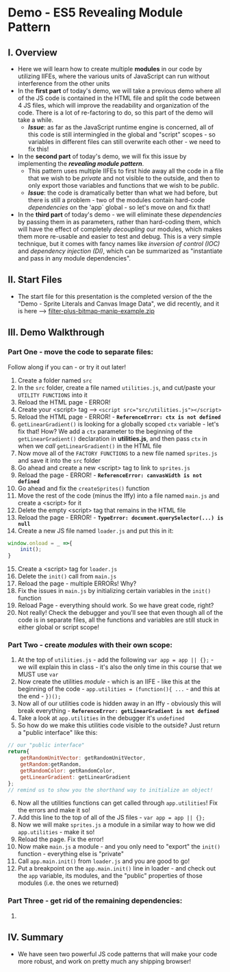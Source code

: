 # Demo - ES5 Revealing Module Pattern

## I. Overview
- Here we will learn how to create multiple **modules** in our code by utilizing IIFEs, where the various units of JavaScript can run without interference from the other units
- In the **first part** of today's demo, we will take a previous demo where all of the JS code is contained in the HTML file and split the code between 4 JS files, which will improve the readability and organization of the code. There is a lot of re-factoring to do, so this part of the demo will take a while.
  - ***Issue***: as far as the JavaScript runtime engine is concerned, all of this code is still intermingled in the global and "script" scopes - so variables in different files can still overwrite each other - we need to fix this!
- In the **second part** of today's demo, we will fix this issue by implementing the ***revealing module pattern***. 
  - This pattern uses multiple IIFEs to first hide away all the code in a file that we wish to be *private* and not visible to the outside, and then to only export those variables and functions that we wish to be *public*.
  - ***Issue***: the code is dramatically better than what we had before, but there is still a problem -  two of the  modules contain hard-code *dependencies* on the 'app` global - so let's move on and fix that!
- In the **third part** of today's demo - we will eliminate these *dependencies* by passing them in as parameters, rather than hard-coding them, which will have the effect of completely *decoupling* our modules, which makes them more re-usable and easier to test and debug. This is a very simple technique, but it comes with fancy names like *inversion of control (IOC)* and *dependency injection (DI)*, which can be summarized as "instantiate and pass in any module dependencies".
  
 ## II. Start Files
- The start file for this presentation is the completed version of the the "Demo - Sprite Literals and Canvas Image Data", we did recently, and it is here --> [filter-plus-bitmap-manip-example.zip](./_files/filter-plus-bitmap-manip-example.zip)

## III. Demo Walkthrough

### Part One - move the code to separate files:

Follow along if you can - or try it out later!

1. Create a folder named `src`
2. In the `src` folder, create a file named `utilities.js`, and cut/paste your `UTILITY FUNCTIONS` into it
3. Reload the HTML page - ERROR!
4. Create your &lt;script> tag --> `<script src="src/utilities.js"></script>`
5. Reload the HTML page - ERROR! - **`ReferenceError: ctx is not defined`**
6. `getLinearGradient()` is looking for a globally scoped `ctx` variable - let's fix that! How? We add a `ctx` parameter to the beginning of the `getLinearGradient()` declaration in **utilities.js**, and then pass `ctx` in when we *call* `getLinearGradient()` in the HTML file  
7. Now move all of the `FACTORY FUNCTIONS` to a new file named `sprites.js` and save it into the `src` folder
8. Go ahead and create a new &lt;script> tag to link to `sprites.js`
9. Reload the page - ERROR! - **`ReferenceError: canvasWidth is not defined`** 
10. Go ahead and fix the `createSprites()` function
11. Move the rest of the code (minus the Iffy) into a file named `main.js` and create a &lt;script> for it
12. Delete the empty &lt;script> tag that remains in the HTML file
13. Reload the page - ERROR! - **`TypeError: document.querySelector(...) is null`**
14. Create a new JS file named `loader.js` and put this in it:

```js
window.onload = _ =>{
	init();
}
```
15. Create a &lt;script> tag for `loader.js`
16. Delete the `init()` call from `main.js`
17. Reload the page - multiple ERRORs! Why?
18. Fix the issues in `main.js` by initializing certain variables in the `init()` function
19. Reload Page - everything should work. So we have great code, right?
20. Not really! Check the debugger and you'll see that even though all of the code is in separate files, all the functions and variables are still stuck in either global or script scope!

### Part Two - create *modules* with their own scope:

1. At the top of `utilities.js` - add the following `var app = app || {};` - we will explain this in class - it's also the only time in this course that we MUST use `var`
2. Now create the utilities *module* - which is an IIFE - like this at the beginning of the code - `app.utilities = (function(){ ...` - and this at the end - `})();`
3. Now all of our utilities code is hidden away in an Iffy - obviously this will break everything - **`ReferenceError: getLinearGradient is not defined`**
4. Take a look at `app.utilities` in the debugger it's `undefined`
5. So how do we make this utilities code visible to the outside? Just return a "public interface" like this:

```js
// our "public interface"
return{
	getRandomUnitVector: getRandomUnitVector,
	getRandom:getRandom,
	getRandomColor: getRandomColor,
	getLinearGradient: getLinearGradient
};
// remind us to show you the shorthand way to initialize an object!
```
6. Now all the utilities functions can get called through `app.utilities`! Fix the errors and make it so!
7. Add this line to the top of all of the JS files - `var app = app || {};`
8. Now we will make `sprites.js` a module in a similar way to how we did `app.utilities` - make it so!
9. Reload the page. Fix the error!
10. Now make `main.js` a module - and you only need to "export" the `init()` function - everything else is "private"
11. Call `app.main.init()` from `loader.js` and you are good to go!
12. Put a breakpoint on the `app.main.init()` line in loader - and check out the `app` variable, its modules, and the "public" properties of those modules (i.e. the ones we returned)

### Part Three - get rid of the remaining dependencies:

1. 


## IV. Summary

- We have seen two powerful JS code patterns that will make your code more robust, and work on pretty much any shipping browser!



